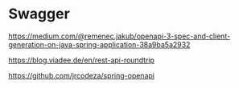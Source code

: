 # Swagger

https://medium.com/@remenec.jakub/openapi-3-spec-and-client-generation-on-java-spring-application-38a9ba5a2932

https://blog.viadee.de/en/rest-api-roundtrip

https://github.com/jrcodeza/spring-openapi

